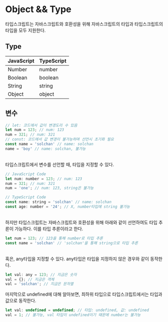 # **Object && Type**
타입스크립트는 자바스크립트와 호환성을 위해 자바스크립트의 타입과 타입스크립트의 타입을 모두 지원한다.

## Type
| JavaScript | TypeScript |
| --- | --- |
| Number | number |
| Boolean | boolean |
| String | string |
| Object | object  |

## 변수
```jsx
// let: 코드에서 값이 변경도리 수 있음
let num = 123; // num: 123
num = 321; // num: 321
// const: 코드에서 값 변경이 불가능하며 선언시 초기화 필요
const name = 'solchan' // name: solchan
name = 'boy' // name: solchan, 불가능
```

<br>
타입스크립트에서 변수를 선언할 때, 타입을 지정할 수 있다.

```jsx
// JavaScript Code
let num: number = 123; // num: 123
num = 321; // num: 321
num = 'one'; // num: 123, string은 불가능

// TypeScript Code
const name: string = 'solchan' // name: solchan
const age: number = '24'; // X, number타입에 string 불가능
```

<br>
하지만 타입스크립트는 자바스크립트와 호환성을 위해 아래와 같이 선언하여도 타입 추론이 가능하다. 이를 타입 추론이라고 한다.

```jsx
let num = 123; // 123을 통해 number로 타입 추론
const name = 'solchan' // 'solchan'을 통해 string으로 타입 추론
```

<br>
혹은, any타입을 지정할 수 있다. any타입은  타입을 지정하지 않은 경우와 같이 동작한다.

```jsx
let val: any = 123; // 지금은 숫자
val = {}; // 지금은 객체
val = 'solchan'; // 지금은 문자열
```

마지막으로 undefined에 대해 알아보면, 최하위 타입으로 타입스크립트에서는 타입과 값으로 동작한다.

```jsx
let val: undefined = undefined; // 타입: undefined, 값: undefined
val = 1; // 불가능, val 타입이 undefined이기 때문에 number는 불가능
```
